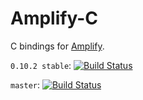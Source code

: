 # Amplify-C
C bindings for [Amplify](https://github.com/jjpe/amplify).

`0.10.2 stable`: [![Build Status](https://travis-ci.org/jjpe/amplify.svg?branch=0.10.2)](https://travis-ci.org/jjpe/amplify)

`master`: [![Build Status](https://travis-ci.org/jjpe/amplify.svg?branch=master)](https://travis-ci.org/jjpe/amplify)
